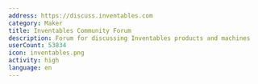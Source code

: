 ```yaml
---
address: https://discuss.inventables.com
category: Maker
title: Inventables Community Forum
description: Forum for discussing Inventables products and machines
userCount: 53834
icon: inventables.png
activity: high
language: en
---
```


